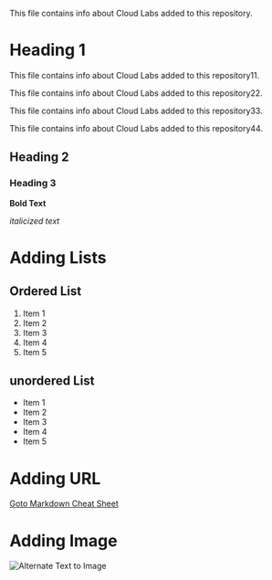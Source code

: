 This file contains info about Cloud Labs added to this repository.


# Heading 1
This file contains info about Cloud Labs added to this repository11.

This file contains info about Cloud Labs added to this repository22.

This file contains info about Cloud Labs added to this repository33.

This file contains info about Cloud Labs added to this repository44.
## Heading 2
### Heading 3

**Bold Text**

*italicized text*

# Adding Lists

## Ordered List

1. Item 1
2. Item 2
3. Item 3
4. Item 4
5. Item 5

## unordered List

- Item 1
- Item 2
- Item 3
- Item 4
- Item 5

# Adding URL
[Goto Markdown Cheat Sheet](https://www.markdownguide.org/cheat-sheet/)


# Adding Image

![Alternate Text to Image](https://blogger.googleusercontent.com/img/b/R29vZ2xl/AVvXsEgI2r5JQK5-BAUpXNFQGBlpT-7q_ZldE1w5ACpIwDfuaHZne8wZj4OGg4cGOt46h2xHUXb_3notiRHaMmRomPngbosc6ppHdXfx2tl7EGZ2x2CTLmwP1FQDe21zHuYqYGL6R72ifhEWCPbi/s1600/huawei+cloud+gizmo+manila.jpg)
